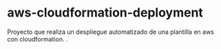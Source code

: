 # aws-cloudformation-deployment
Proyecto que realiza un despliegue automatizado de una plantilla en aws con cloudformation.
.
